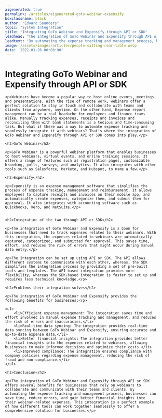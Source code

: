 ```yaml
---
aigenerated: true
permalink: /articles/aigenerated-goto-webinar-expensify
boxclassname: black
author: "Edward Saunders"
topic: "System Integration"
title: "Integrating GoTo Webinar and Expensify through API or SDK"
leadhead: "The integration of GoTo Webinar and Expensify through API or SDK offers several benefits for businesses that rely on webinars to collaborate and communicate with their teams and clients"
leadtext: "By automating the expense tracking and management process, businesses can save time, reduce errors, and gain better financial insights into their webinar-related expenses. This integration is a perfect example of how different tools can work together seamlessly to offer a comprehensive solution for businesses."
image: /assets/images/articles/people-sitting-near-table.webp
date: '2022-01-26 00:00:00'
---
```

<div class="arttext">
	<h1>Integrating GoTo Webinar and Expensify through API or SDK</h1>

	<p>Webinars have become a popular way to host online events, meetings and presentations. With the rise of remote work, webinars offer a perfect solution to stay in touch and collaborate with teams and clients from anywhere, anytime. On the other hand, Expense report management can be a real headache for employees and finance teams alike. Manually tracking expenses, receipts and invoices and reconciling them with bank statements is a tedious and time-consuming task. But what if there was a way to automate expense tracking and seamlessly integrate it with webinars? That's where the integration of GoTo Webinar and Expensify through API or SDK comes into play.</p>

	<h2>GoTo Webinar</h2>

	<p>GoTo Webinar is a powerful webinar platform that enables businesses to host webinars, virtual events, and online training sessions. It offers a range of features such as registration pages, customizable branding, polls, surveys, and analytics. It also integrates with other tools such as Salesforce, Marketo, and Hubspot, to name a few.</p>

	<h2>Expensify</h2>

	<p>Expensify is an expense management software that simplifies the process of expense tracking, management and reimbursement. It allows employees to capture receipts and invoices on their mobile app, and automatically create expenses, categorize them, and submit them for approval. It also integrates with accounting software such as Quickbooks, Xero, and NetSuite.</p>


	<h2>Integration of the two through API or SDK</h2>

	<p>The integration of GoTo Webinar and Expensify is a boon for businesses that need to track expenses related to their webinars. With this integration, the expenses related to webinars are automatically captured, categorized, and submitted for approval. This saves time, effort, and reduces the risk of errors that might occur during manual data entry.</p>

	<p>The integration can be set up using API or SDK. The API allows different systems to communicate with each other, whereas, the SDK simplifies the integration process by providing a set of pre-built tools and templates. The API-based integration provides more flexibility, whereas the SDK-based integration is faster to set up and requires less technical knowledge.</p>

	<h2>Problems their integration solves</h2>

	<p>The integration of GoTo Webinar and Expensify provides the following benefits for businesses:</p>

	<ul>
		<li>Efficient expense management: The integration saves time and effort involved in manual expense tracking and management, and reduces the risk of errors and inaccuracies.</li>
		<li>Real-time data syncing: The integration provides real-time data syncing between GoTo Webinar and Expensify, ensuring accurate and up-to-date expense data.</li>
		<li>Better financial insights: The integration provides better financial insights into the expenses related to webinars, allowing businesses to make informed decisions and optimize their costs.</li>
		<li>Improved compliance: The integration ensures compliance with company policies regarding expense management, reducing the risk of fraud and non-compliance.</li>
	</ul>

	<h2>Conclusion</h2>

	<p>The integration of GoTo Webinar and Expensify through API or SDK offers several benefits for businesses that rely on webinars to collaborate and communicate with their teams and clients. By automating the expense tracking and management process, businesses can save time, reduce errors, and gain better financial insights into their webinar-related expenses. This integration is a perfect example of how different tools can work together seamlessly to offer a comprehensive solution for businesses.</p>

</div>